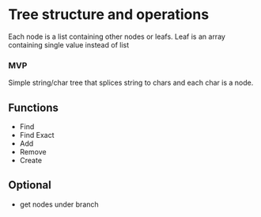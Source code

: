 # Tree structure and operations
Each node is a list containing other nodes or leafs. Leaf is an array containing single value instead of list


### MVP
Simple string/char tree that splices string to chars and each char is a node.

## Functions
- Find
- Find Exact
- Add
- Remove
- Create

## Optional
- get nodes under branch
